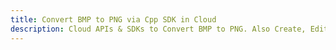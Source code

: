 ---title: Convert BMP to PNG via Cpp SDK in Clouddescription: Cloud APIs & SDKs to Convert BMP to PNG. Also Create, Edit & Render Microsoft Word & OpenOffice documents in the Cloud.---